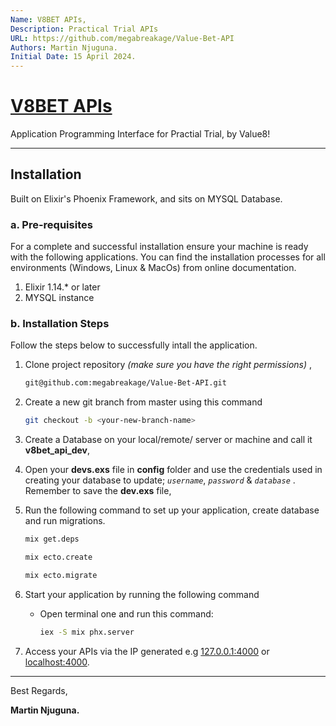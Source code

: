 ```yaml
---
Name: V8BET APIs,
Description: Practical Trial APIs
URL: https://github.com/megabreakage/Value-Bet-API
Authors: Martin Njuguna.
Initial Date: 15 April 2024.
---
```


# [V8BET APIs](http://localhost:4000)

Application Programming Interface for Practial Trial, by Value8!

---

## Installation

Built on Elixir's Phoenix Framework, and sits on MYSQL Database.

### a. Pre-requisites

For a complete and successful installation ensure your machine is ready with the following applications. You can find the installation processes for all environments (Windows, Linux & MacOs) from online documentation.

1. Elixir 1.14.\* or later
2. MYSQL instance

### b. Installation Steps

Follow the steps below to successfully intall the application.

1. Clone project repository _(make sure you have the right permissions)_ ,

    ```bash
    git@github.com:megabreakage/Value-Bet-API.git
    ```

2. Create a new git branch from master using this command

    ```bash
    git checkout -b <your-new-branch-name>
    ```

5. Create a Database on your local/remote/ server or machine and call it **v8bet_api_dev**,
6. Open your **devs.exs** file in **config** folder and use the credentials used in creating your database to update; _`username`_, _`password`_ & _`database`_ . Remember to save the **dev.exs** file,
7. Run the following command to set up your application, create database and run migrations.

    ```bash
    mix get.deps
    ```
    
    ```bash
    mix ecto.create
    ```

    ```bash
    mix ecto.migrate
    ```

8. Start your application by running the following command

    - Open terminal one and run this command:

        ```bash
        iex -S mix phx.server
        ```

9. Access your APIs via the IP generated e.g [127.0.0.1:4000](http://127.0.0.1:4000) or [localhost:4000](http://localhost:8000).

---

Best Regards,

**Martin Njuguna.**

